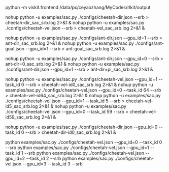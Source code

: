 
python -m viskit.frontend /data/px/ceyaozhang/MyCodes/rlkit/output

nohup python -u examples/sac.py ./configs/cheetah-dir.json --srb > cheetah-dir_sac_srb.log 2>&1 &
nohup python -u examples/sac.py ./configs/cheetah-vel.json --srb > cheetah-vel_sac_srb.log 2>&1 &


nohup python -u examples/sac.py ./configs/ant-dir.json --gpu_id=1 --srb > ant-dir_sac_srb.log 2>&1 &
nohup python -u examples/sac.py ./configs/ant-goal.json --gpu_id=1 --srb > ant-goal_sac_srb.log 2>&1 &

nohup python -u examples/sac.py ./configs/ant-dir.json --gpu_id=0 --srb > ant-dir=0_sac_srb.log 2>&1 &
nohup python -u examples/sac.py ./configs/ant-dir.json --gpu_id=1 --srb > ant-dir=pi_sac_srb.log 2>&1 &


nohup python -u examples/sac.py ./configs/cheetah-vel.json --gpu_id=1 --task_id 0 --srb > cheetah-vel-id0_sac_srb.log 2>&1 &
nohup python -u examples/sac.py ./configs/cheetah-vel.json --gpu_id=0 --task_id 64 --srb > cheetah-vel-id64_sac_srb.log 2>&1 &
nohup python -u examples/sac.py ./configs/cheetah-vel.json --gpu_id=1 --task_id 5 --srb > cheetah-vel-id5_sac_srb.log 2>&1 &
nohup python -u examples/sac.py ./configs/cheetah-vel.json --gpu_id=0 --task_id 59 --srb > cheetah-vel-id59_sac_srb.log 2>&1 &

nohup python -u examples/sac.py ./configs/cheetah-dir.json --gpu_id=0 --task_id 0 --srb > cheetah-dir-id0_sac_srb.log 2>&1 &

python examples/sac.py ./configs/cheetah-vel.json --gpu_id=0 --task_id 0 --srb
python examples/sac.py ./configs/cheetah-vel.json --gpu_id=1 --task_id 1 --srb
python examples/sac.py ./configs/cheetah-vel.json --gpu_id=2 --task_id 2 --srb
python examples/sac.py ./configs/cheetah-vel.json --gpu_id=3 --task_id 3 --srb